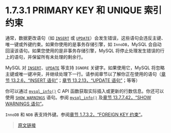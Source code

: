 # 1.7.3.1 PRIMARY KEY 和 UNIQUE 索引约束

通常，数据更改语句（如 [`INSERT`](/13/13.2/13.2.6/insert) 或 [`UPDATE`](/13/13.2/13.2.13/update)）会发生错误，这些语句会违反主键、唯一键或外键约束。如果你使用的是事务存储引擎，如 `InnoDB`，MySQL 会自动回滚该语句。如果您使用的是非事务存储引擎，MySQL 将停止处理发生错误的行上的语句，并保留所有未处理的剩余行。

MySQL 对 [`INSERT`](/13/13.2/13.2.6/insert)、[`UPDATE`](/13/13.2/13.2.13/update) 等支持 `IGNORE` 关键字。如果使用它，MySQL 将忽略主键或唯一键冲突，并继续处理下一行。请参阅章节以了解你正在使用的语句（[章节 13.2.6，“INSERT 语句”](/13/13.2/13.2.6/insert)；[章节 13.2.13，“UPDATE 语句”](/13/13.2/13.2.13/update)；等等）

你可以通过 [`mysql_info()`](/5/5.4/5.4.37/mysql-info) C API 函数获取实际插入或更新的行数信息。你还可以使用 [`SHOW WARNINGS`](/13/13.7/13.7.7/13.7.7.42/show-warnings) 语句。参阅 [`mysql_info()`](/5/5.4/5.4.37/mysql-info) 及[章节 13.7.7.42，“SHOW WARNINGS 语句”](/13/13.7/13.7.7/13.7.7.42/show-warnings)。

`InnoDB` 和 `NDB` 表支持外键。参阅[章节 1.7.3.2，“FOREIGN KEY 约束”](/1/1.7/1.7.3/1.7.3.2/constraint-foreign-key)。

> [原文链接](https://dev.mysql.com/doc/refman/8.0/en/constraint-primary-key.html)
